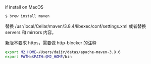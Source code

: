 

if install on MacOS
```bash
$ brew install maven
```

替换 /usr/local/Cellar/maven/3.8.4/libexec/conf/settings.xml
或者替换 servers 和 mirrors 内容。

新版本要求 https，需要做 http-blocker 的注释

```bash
export M2_HOME=/Users/daijr/datas/apache-maven-3.8.6
export PATH=$PATH:$M2_HOME/bin
```
